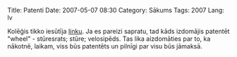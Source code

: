 Title: Patenti
Date: 2007-05-07 08:30
Category: Sākums
Tags: 2007
Lang: lv

Kolēģis tikko iesūtīja [linku](http://www.newscientist.com/article.ns?id=dn965). Ja es pareizi sapratu, tad kāds izdomājis patentēt "wheel" - stūresrats; stūre; velosipēds. Tas lika aizdomāties par to, ka nākotnē, laikam, viss būs patentēts un pilnīgi par visu būs jāmaksā.
